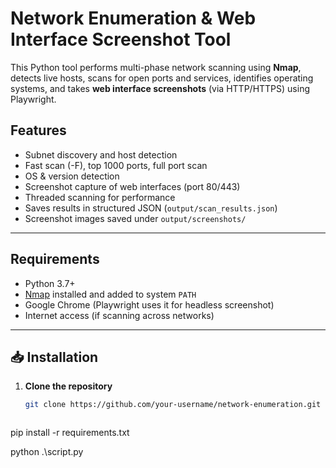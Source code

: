 #  Network Enumeration & Web Interface Screenshot Tool

This Python tool performs multi-phase network scanning using **Nmap**, detects live hosts, scans for open ports and services, identifies operating systems, and takes **web interface screenshots** (via HTTP/HTTPS) using Playwright.

## Features

- Subnet discovery and host detection
- Fast scan (-F), top 1000 ports, full port scan
- OS & version detection
- Screenshot capture of web interfaces (port 80/443)
- Threaded scanning for performance
- Saves results in structured JSON (`output/scan_results.json`)
- Screenshot images saved under `output/screenshots/`

---

## Requirements

- Python 3.7+
- [Nmap](https://nmap.org/) installed and added to system `PATH`
- Google Chrome (Playwright uses it for headless screenshot)
- Internet access (if scanning across networks)

---

## 📥 Installation

1. **Clone the repository**  
   ```bash
   git clone https://github.com/your-username/network-enumeration.git



pip install -r requirements.txt

python .\script.py
